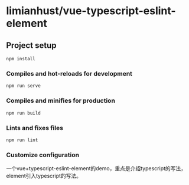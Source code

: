# limianhust/vue-typescript-eslint-element

## Project setup
```
npm install
```

### Compiles and hot-reloads for development
```
npm run serve
```

### Compiles and minifies for production
```
npm run build
```

### Lints and fixes files
```
npm run lint
```

### Customize configuration
一个vue+typescript-eslint-element的demo，重点是介绍typescript的写法，element引入typescript的写法。
